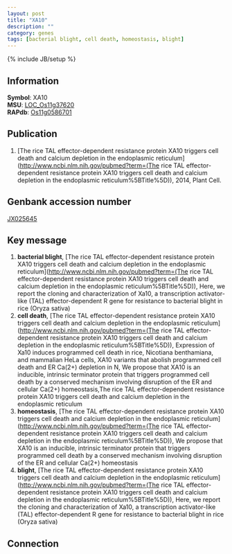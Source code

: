 ```yaml
---
layout: post
title: "XA10"
description: ""
category: genes
tags: [bacterial blight, cell death, homeostasis, blight]
---
```

{% include JB/setup %}

## Information
__Symbol__: XA10  
__MSU__: [LOC_Os11g37620](http://rice.plantbiology.msu.edu/cgi-bin/ORF_infopage.cgi?orf=LOC_Os11g37620)  
__RAPdb__: [Os11g0586701](http://rapdb.dna.affrc.go.jp/viewer/gbrowse_details/irgsp1?name=Os11g0586701)  

## Publication
1. [The rice TAL effector-dependent resistance protein XA10 triggers cell death and calcium depletion in the endoplasmic reticulum](http://www.ncbi.nlm.nih.gov/pubmed?term=(The rice TAL effector-dependent resistance protein XA10 triggers cell death and calcium depletion in the endoplasmic reticulum%5BTitle%5D)), 2014, Plant Cell.

## Genbank accession number
[JX025645](http://www.ncbi.nlm.nih.gov/nuccore/JX025645)

## Key message
1. __bacterial blight__, [The rice TAL effector-dependent resistance protein XA10 triggers cell death and calcium depletion in the endoplasmic reticulum](http://www.ncbi.nlm.nih.gov/pubmed?term=(The rice TAL effector-dependent resistance protein XA10 triggers cell death and calcium depletion in the endoplasmic reticulum%5BTitle%5D)),  Here, we report the cloning and characterization of Xa10, a transcription activator-like (TAL) effector-dependent R gene for resistance to bacterial blight in rice (Oryza sativa)
2. __cell death__, [The rice TAL effector-dependent resistance protein XA10 triggers cell death and calcium depletion in the endoplasmic reticulum](http://www.ncbi.nlm.nih.gov/pubmed?term=(The rice TAL effector-dependent resistance protein XA10 triggers cell death and calcium depletion in the endoplasmic reticulum%5BTitle%5D)),  Expression of Xa10 induces programmed cell death in rice, Nicotiana benthamiana, and mammalian HeLa cells, XA10 variants that abolish programmed cell death and ER Ca(2+) depletion in N, We propose that XA10 is an inducible, intrinsic terminator protein that triggers programmed cell death by a conserved mechanism involving disruption of the ER and cellular Ca(2+) homeostasis,The rice TAL effector-dependent resistance protein XA10 triggers cell death and calcium depletion in the endoplasmic reticulum
3. __homeostasis__, [The rice TAL effector-dependent resistance protein XA10 triggers cell death and calcium depletion in the endoplasmic reticulum](http://www.ncbi.nlm.nih.gov/pubmed?term=(The rice TAL effector-dependent resistance protein XA10 triggers cell death and calcium depletion in the endoplasmic reticulum%5BTitle%5D)),  We propose that XA10 is an inducible, intrinsic terminator protein that triggers programmed cell death by a conserved mechanism involving disruption of the ER and cellular Ca(2+) homeostasis
4. __blight__, [The rice TAL effector-dependent resistance protein XA10 triggers cell death and calcium depletion in the endoplasmic reticulum](http://www.ncbi.nlm.nih.gov/pubmed?term=(The rice TAL effector-dependent resistance protein XA10 triggers cell death and calcium depletion in the endoplasmic reticulum%5BTitle%5D)),  Here, we report the cloning and characterization of Xa10, a transcription activator-like (TAL) effector-dependent R gene for resistance to bacterial blight in rice (Oryza sativa)

## Connection


